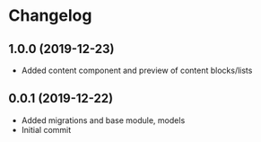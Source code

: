Changelog
=========

## 1.0.0 (2019-12-23)
 * Added content component and preview of content blocks/lists

## 0.0.1 (2019-12-22)
 * Added migrations and base module, models
 * Initial commit